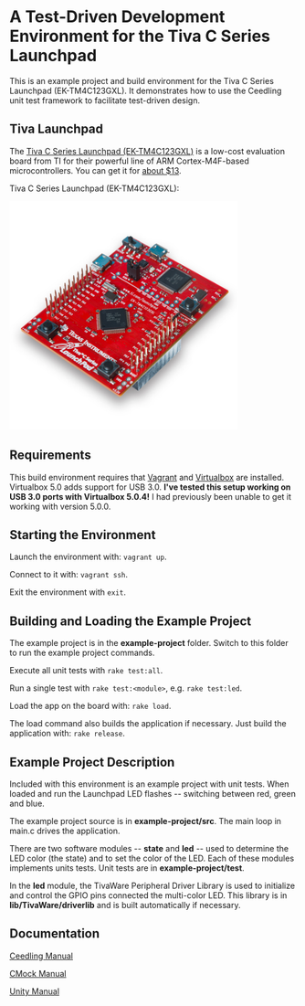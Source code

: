 # A Test-Driven Development Environment for the Tiva C Series Launchpad

This is an example project and build environment for the Tiva C Series Launchpad (EK-TM4C123GXL). It demonstrates how to use the Ceedling unit test framework to facilitate test-driven design.

## Tiva Launchpad

The [Tiva C Series Launchpad (EK-TM4C123GXL)](http://www.ti.com/ww/en/launchpad/launchpads-connected-ek-tm4c123gxl.html) is a low-cost evaluation board from TI for their powerful line of ARM Cortex-M4F-based microcontrollers. You can get it for [about $13](https://store.ti.com/Tiva-C-LaunchPad.aspx).

Tiva C Series Launchpad (EK-TM4C123GXL):

<img src="launchpad-tivac.jpg" width="400">

## Requirements

This build environment requires that [Vagrant](http://www.vagrantup.com/downloads) and [Virtualbox](https://www.virtualbox.org/wiki/Downloads) are installed. Virtualbox 5.0 adds support for USB 3.0. **I've tested this setup working on USB 3.0 ports with Virtualbox 5.0.4!** I had previously been unable to get it working with version 5.0.0.

## Starting the Environment

Launch the environment with: `vagrant up`.

Connect to it with: `vagrant ssh`.

Exit the environment with `exit`.

## Building and Loading the Example Project

The example project is in the **example-project** folder. Switch to this folder to run the example project commands.

Execute all unit tests with `rake test:all`.

Run a single test with `rake test:<module>`, e.g. `rake test:led`.

Load the app on the board with: `rake load`.

The load command also builds the application if necessary. Just build the application with: `rake release`.

## Example Project Description

Included with this environment is an example project with unit tests. When loaded and run the Launchpad LED flashes -- switching between red, green and blue.

The example project source is in **example-project/src**. The main loop in main.c drives the application.

There are two software modules -- **state** and **led** -- used to determine the LED color (the state) and to set the color of the LED. Each of these modules implements units tests. Unit tests are in **example-project/test**.

In the **led** module, the TivaWare Peripheral Driver Library is used to initialize and control the GPIO pins connected the multi-color LED. This library is in **lib/TivaWare/driverlib** and is built automatically if necessary.

## Documentation

[Ceedling Manual](https://github.com/ThrowTheSwitch/Ceedling/blob/master/docs/CeedlingPacket.md)

[CMock Manual](https://github.com/ThrowTheSwitch/CMock/blob/master/docs/CMock_Summary.md)

[Unity Manual](https://github.com/ThrowTheSwitch/Unity/raw/master/docs/Unity%20Summary.pdf)
